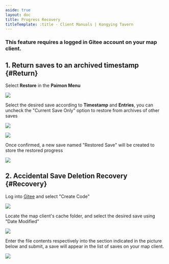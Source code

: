 ```yaml
---
aside: true
layout: doc
title: Progress Recovery
titleTemplate: :title - Client Manuals | Kongying Tavern
---
```


[文：【存档丢失】存档还原/误删恢复]: # 'https://support.qq.com/products/321980/faqs/113007'
[#]: # '仅第 2 部分为原文直接翻译'

### This feature requires a logged in Gitee account on your map client.

[还原存档到历史位置]: # '更新为客户端内还原功能教程'

## 1. Return saves to an archived timestamp {#Return}

Select **Restore** in the **Paimon Menu**

![](/imgs/en/manual/restore-recover/1.png)

Select the desired save according to **Timestamp** and **Entries**, you can uncheck the "Current Save Only" option to restore from archives of other saves

![](/imgs/en/manual/restore-recover/2.png)

![](/imgs/en/manual/restore-recover/3.png)

Once confirmed, a new save named "Restored Save" will be created to store the restored progress

![](/imgs/en/manual/restore-recover/4.png)

## 2. Accidental Save Deletion Recovery {#Recovery}

Log into [Gitee](https://gitee.com/) and select "Create Code"

![](/imgs/en/manual/restore-recover/5.png)

Locate the map client's cache folder, and select the desired save using "Date Modified"

![](/imgs/en/manual/restore-recover/6.png)

Enter the file contents respectively into the section indicated in the picture below and submit, a save will appear in the list of saves on your map client.

![](/imgs/en/manual/restore-recover/7.png)

